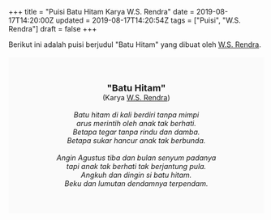 +++
title = "Puisi Batu Hitam Karya W.S. Rendra"
date = 2019-08-17T14:20:00Z
updated = 2019-08-17T14:20:54Z
tags = ["Puisi", "W.S. Rendra"]
draft = false
+++

<div dir="ltr" style="text-align: left;" trbidi="on"><div style="text-align: justify;">Berikut ini adalah puisi berjudul "Batu Hitam" yang dibuat oleh <a href="http://ensiklopedia.kemdikbud.go.id/sastra/artikel/Rendra" target="_blank">W.S. Rendra</a>.</div><br /><div style="background: #FAFAFA; font-size: 14px; height: auto; margin: 0 auto; padding: 50px; text-align: center; width: auto;"><span style="font-size: 18px;"><b>"Batu Hitam"</b></span><br />(Karya <a href="https://www.sekata.web.id/tags/w.s.-rendra" target="_blank">W.S. Rendra</a>) <br /><br /><i>Batu hitam di kali berdiri tanpa mimpi<br />arus merintih oleh anak tak berhati.<br />Betapa tegar tanpa rindu dan damba.<br />Betapa sukar hancur anak tak berbunda.<br /><br />Angin Agustus tiba dan bulan senyum padanya<br />tapi anak tak berhati tak berjantung pula.<br />Angkuh dan dingin si batu hitam.<br />Beku dan lumutan dendamnya terpendam.</i> </div></div>
